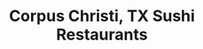 ---
layout: city
title: Corpus Christi, TX Sushi Restaurants
permalink: /texas/corpus-christi/
stateAbbr: TX
stateName: Texas
cityName: Corpus Christi

---
